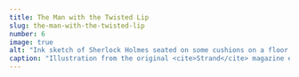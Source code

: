 ```yaml
---
title: The Man with the Twisted Lip
slug: the-man-with-the-twisted-lip
number: 6
image: true
alt: "Ink sketch of Sherlock Holmes seated on some cushions on a floor with the caption &#8220;The pipe was still between his lips&#8221;"
caption: "Illustration from the original <cite>Strand</cite> magazine edition, Sidney Paget, 1891"
---
```

